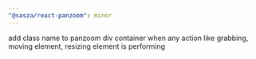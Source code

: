 ```yaml
---
"@sasza/react-panzoom": minor
---
```


add class name to panzoom div container when any action like grabbing, moving element, resizing element is performing
